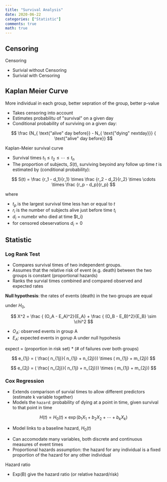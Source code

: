 ```yaml
---
title: "Survival Analysis"
date: 2020-06-22
categories: ["Statistic"]
comments: true
math: true
---
```


## Censoring

Censoring

- Surivial without Censoring
- Surivial with Censoring

## Kaplan Meier Curve

More individual in each group, better sepration of the group, better p-value

* Takes censoring into account
* Estimates probabilitu of "survival" on a given day
* Conditional probability of surviving on a given day:

$$
\frac {N_{ \text{"alive" day before}} - N_{ \text{"dying" nextday}}} { \text{"alive" day before}}
$$

Kaplan-Meier survival curve

* Survival times $t_1 \leq t_2 \leq \cdots \leq t_n$
* The proportion of subjects, $S(t)$, surviving beyoind any follow up time $t$ is estimated by (conditional probability):

$$
S(t) = \frac {r_1 - d_1}{r_1} \times \frac {r_2 - d_2}{r_2} \times \cdots \times \frac {r_p - d_p}{r_p}  
$$

where

- $t_p$ is the largest survival time less han or equal to $t$
- $r_i$ is the number of subjects alive just before time $t_i$
- $d_i$ = numebr who died at time $t_i}
- for censored obeservations $d_i = 0$

## Statistic

### Log Rank Test

- Compares survival times of two independent groups.
- Assumes that the relative risk of event (e.g. death) between the two groups is constant (proportional hazards)
- Ranks the survial times combined and compared observed and expected rates


**Null hypothesis**: the rates of events (death) in the two groups are equal

under $H_0$, 

$$
X^2 = \frac { (O_A - E_A)^2}{E_A} + \frac { (O_B - E_B)^2}{E_B} \sim \chi^2
$$


- $O_A$: observed events in group A
- $E_A$: expected events in gorup A under null hypohesis
   
expect = (proportion in risk set) * (# of failures over both groups)


$$
e_{1j} = ( \frac{ n_{1j}}{ n_{1j} + n_{2j}}) \times ( m_{1j} + m_{2j})
$$

$$
e_{2j} = ( \frac{ n_{2j}}{ n_{1j} + n_{2j}}) \times ( m_{1j} + m_{2j})
$$




### Cox Regression

- Extends comparison of survial times to allow different predictors (estimate k variable together)
- Models the `hazard`: probability of dying at a point in time, given survival to that point in time

$$
H(t) = H_0(t) \times \exp(b_1X_1 + b_2X_2 + \cdots + b_kX_k )
$$

- Model links to a baseline hazard, $H_0(t)$



* Can accomodate many variables, both discrete and continuous measures of event times
* Proportional hazards assumption: the hazard for any individual is a fixed proportion of the hazard for any other individual

Hazard ratio

- Exp(B) give the hazard ratio (or relative hazard/risk)
